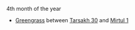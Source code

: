 4th month of the year

- [Greengrass](https://forgottenrealms.fandom.com/wiki/Greengrass "Greengrass") between [Tarsakh 30](https://forgottenrealms.fandom.com/wiki/Tarsakh_30 "Tarsakh 30") and [Mirtul 1](https://forgottenrealms.fandom.com/wiki/Mirtul_1 "Mirtul 1")